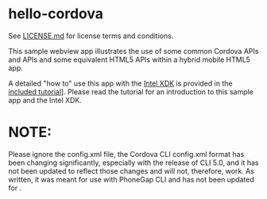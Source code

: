 # hello-cordova

See [LICENSE.md][] for license terms and conditions.

  [LICENSE.md]: LICENSE.md

This sample webview app illustrates the use of some common Cordova APIs and
APIs and some equivalent HTML5 APIs within a hybrid mobile HTML5 app.

A detailed "how to" use this app with the [Intel XDK][1] is provided in the
[included tutorial][]]. Please read the tutorial for an introduction to this
sample app and the Intel XDK.

[included tutorial]: docs/README.md
[1]: <http://xdk.intel.com>

# NOTE:

Please ignore the config.xml file, the Cordova CLI config.xml format has been
changing significantly, especially with the release of CLI 5.0, and it has not
been updated to reflect those changes and will not, therefore, work. As written,
it was meant for use with PhoneGap CLI and has not been updated for .
